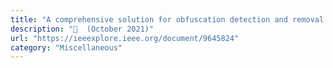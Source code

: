 ```yaml
---
title: "A comprehensive solution for obfuscation detection and removal based on comparative analysis of deobfuscation tools"
description: "📓  (October 2021)"
url: "https://ieeexplore.ieee.org/document/9645824"
category: "Miscellaneous"
---
```

